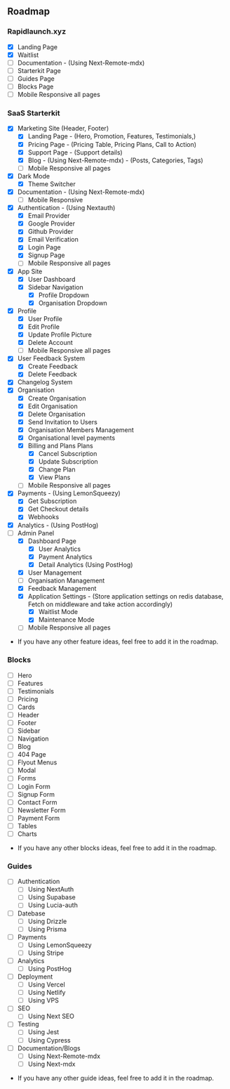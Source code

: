 ## Roadmap

### Rapidlaunch.xyz
- [x] Landing Page
- [x] Waitlist
- [ ] Documentation - (Using Next-Remote-mdx)
- [ ] Starterkit Page
- [ ] Guides Page
- [ ] Blocks Page
- [ ] Mobile Responsive all pages

### SaaS Starterkit

- [x] Marketing Site (Header, Footer)
  - [x] Landing Page - (Hero, Promotion, Features, Testimonials,)
  - [x] Pricing Page - (Pricing Table, Pricing Plans, Call to Action)
  - [x] Support Page - (Support details)
  - [x] Blog - (Using Next-Remote-mdx) - (Posts, Categories, Tags)
  - [ ] Mobile Responsive all pages   
- [x] Dark Mode
  - [x] Theme Switcher
- [x] Documentation - (Using Next-Remote-mdx)
  - [ ] Mobile Responsive
- [x] Authentication - (Using Nextauth)
  - [x] Email Provider
  - [x] Google Provider
  - [x] Github Provider
  - [x] Email Verification
  - [x] Login Page
  - [x] Signup Page
  - [ ] Mobile Responsive all pages
- [x] App Site
  - [x] User Dashboard
  - [x] Sidebar Navigation
    - [x] Profile Dropdown
    - [x] Organisation Dropdown
- [x] Profile
  - [x] User Profile
  - [x] Edit Profile
  - [x] Update Profile Picture
  - [x] Delete Account
  - [ ] Mobile Responsive all pages
- [x] User Feedback System
  - [x] Create Feedback
  - [x] Delete Feedback
- [x] Changelog System
- [x] Organisation
  - [x] Create Organisation
  - [x] Edit Organisation
  - [x] Delete Organisation
  - [x] Send Invitation to Users
  - [x] Organisation Members Management
  - [x] Organisational level payments
  - [x] Billing and Plans Plans
    - [x] Cancel Subscription
    - [x] Update Subscription
    - [x] Change Plan
    - [x] View Plans
  - [ ] Mobile Responsive all pages
- [x] Payments - (Using LemonSqueezy)
  - [x] Get Subscription
  - [x] Get Checkout details
  - [x] Webhooks
- [x] Analytics - (Using PostHog)
- [ ] Admin Panel
  - [x] Dashboard Page
    - [x] User Analytics
    - [x] Payment Analytics
    - [x] Detail Analytics (Using PostHog)
  - [x] User Management
  - [ ] Organisation Management
  - [x] Feedback Management
  - [x] Application Settings - (Store application settings on redis database, Fetch on middleware and take action accordingly)
    - [x] Waitlist Mode
    - [x] Maintenance Mode
  - [ ] Mobile Responsive all pages

- If you have any other feature ideas, feel free to add it in the roadmap.

### Blocks

- [ ] Hero
- [ ] Features
- [ ] Testimonials
- [ ] Pricing
- [ ] Cards
- [ ] Header
- [ ] Footer
- [ ] Sidebar
- [ ] Navigation
- [ ] Blog
- [ ] 404 Page
- [ ] Flyout Menus
- [ ] Modal
- [ ] Forms
 - [ ] Login Form
 - [ ] Signup Form
 - [ ] Contact Form
 - [ ] Newsletter Form
 - [ ] Payment Form
- [ ] Tables
- [ ] Charts

- If you have any other blocks ideas, feel free to add it in the roadmap.

### Guides

- [ ] Authentication
  - [ ] Using NextAuth
  - [ ] Using Supabase
  - [ ] Using Lucia-auth
- [ ] Datebase
  - [ ] Using Drizzle
  - [ ] Using Prisma
- [ ] Payments
  - [ ] Using LemonSqueezy
  - [ ] Using Stripe
- [ ] Analytics
  - [ ] Using PostHog
- [ ] Deployment
  - [ ] Using Vercel
  - [ ] Using Netlify
  - [ ] Using VPS
- [ ] SEO
  - [ ] Using Next SEO
- [ ] Testing
  - [ ] Using Jest
  - [ ] Using Cypress
- [ ] Documentation/Blogs
  - [ ] Using Next-Remote-mdx
  - [ ] Using Next-mdx

- If you have any other guide ideas, feel free to add it in the roadmap.
